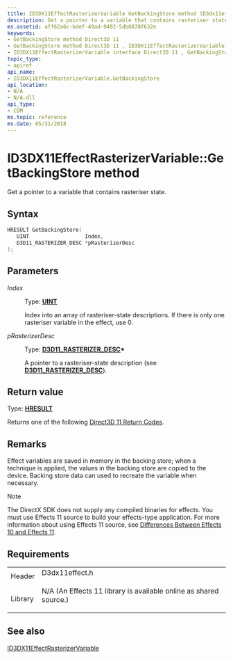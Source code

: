```yaml
---
title: ID3DX11EffectRasterizerVariable GetBackingStore method (D3dx11effect.h)
description: Get a pointer to a variable that contains rasteriser state.
ms.assetid: aff62a6c-bdef-49ad-9492-5db0878f632e
keywords:
- GetBackingStore method Direct3D 11
- GetBackingStore method Direct3D 11 , ID3DX11EffectRasterizerVariable interface
- ID3DX11EffectRasterizerVariable interface Direct3D 11 , GetBackingStore method
topic_type:
- apiref
api_name:
- ID3DX11EffectRasterizerVariable.GetBackingStore
api_location:
- N/A
- N/A.dll
api_type:
- COM
ms.topic: reference
ms.date: 05/31/2018
---
```


# ID3DX11EffectRasterizerVariable::GetBackingStore method

Get a pointer to a variable that contains rasteriser state.

## Syntax


```C++
HRESULT GetBackingStore(
   UINT                  Index,
   D3D11_RASTERIZER_DESC *pRasterizerDesc
);
```



## Parameters

<dl> <dt>

*Index* 
</dt> <dd>

Type: **[**UINT**](/windows/desktop/WinProg/windows-data-types)**

Index into an array of rasteriser-state descriptions. If there is only one rasteriser variable in the effect, use 0.

</dd> <dt>

*pRasterizerDesc* 
</dt> <dd>

Type: **[**D3D11\_RASTERIZER\_DESC**](/windows/desktop/api/D3D11/ns-d3d11-d3d11_rasterizer_desc)\***

A pointer to a rasteriser-state description (see [**D3D11\_RASTERIZER\_DESC**](/windows/desktop/api/D3D11/ns-d3d11-d3d11_rasterizer_desc)).

</dd> </dl>

## Return value

Type: **[**HRESULT**](https://msdn.microsoft.com/library/Bb401631(v=MSDN.10).aspx)**

Returns one of the following [Direct3D 11 Return Codes](d3d11-graphics-reference-returnvalues.md).

## Remarks

Effect variables are saved in memory in the backing store; when a technique is applied, the values in the backing store are copied to the device. Backing store data can used to recreate the variable when necessary.

> [!Note]  
> The DirectX SDK does not supply any compiled binaries for effects. You must use Effects 11 source to build your effects-type application. For more information about using Effects 11 source, see [Differences Between Effects 10 and Effects 11](d3d11-graphics-programming-guide-effects-differences.md).

 

## Requirements



|                    |                                                                                                                                              |
|--------------------|----------------------------------------------------------------------------------------------------------------------------------------------|
| Header<br/>  | <dl> <dt>D3dx11effect.h</dt> </dl>                                                    |
| Library<br/> | <dl> <dt>N/A (An Effects 11 library is available online as shared source.)</dt> </dl> |



## See also

<dl> <dt>

[ID3DX11EffectRasterizerVariable](id3dx11effectrasterizervariable.md)
</dt> </dl>

 

